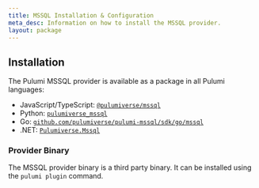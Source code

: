 ```yaml
---
title: MSSQL Installation & Configuration
meta_desc: Information on how to install the MSSQL provider.
layout: package
---
```


## Installation

The Pulumi MSSQL provider is available as a package in all Pulumi languages:

* JavaScript/TypeScript: [`@pulumiverse/mssql`](https://www.npmjs.com/package/@pulumiverse/mssql)
* Python: [`pulumiverse_mssql`](https://pypi.org/project/pulumiverse_mssql/)
* Go: [`github.com/pulumiverse/pulumi-mssql/sdk/go/mssql`](https://github.com/pulumiverse/pulumi-mssql/sdk/go/mssql)
* .NET: [`Pulumiverse.Mssql`](https://www.nuget.org/packages/Pulumiverse.Mssql)

### Provider Binary

The MSSQL provider binary is a third party binary. It can be installed using the `pulumi plugin` command.
